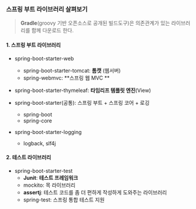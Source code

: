 ### 스프링 부트 라이브러리 살펴보기

> **Gradle**(groovy 기반 오픈소스로 공개된 빌드도구)은 의존관계가 있는 라이브러리를 함께 다운로드 한다.

#### 1. 스프링 부트 라이브러리
- spring-boot-starter-web
  - spring-boot-starter-tomcat: **톰캣** (웹서버)
  - spring-webmvc: **스프링 웹 MVC **

- spring-boot-starter-thymeleaf: **타임리프 템플릿 엔진**(View)

- spring-boot-starter(공통): 스프링 부트 + 스프링 코어 + 로깅
  - spring-boot
  - spring-core
- spring-boot-starter-logging
  - logback, slf4j


#### 2. 테스트 라이브러리

- spring-boot-starter-test
  - **Junit**: **테스트 프레임워크**
  - mockito: 목 라이브러리
  - **assertj**: 테스트 코드를 좀 더 편하게 작성하게 도와주는 라이브러리
  - spring-test: 스프링 통합 테스트 지원